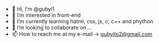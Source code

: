 - 👋 Hi, I’m @gubyi1
- 👀 I’m interested in front-end
- 🌱 I’m currently learning hatml, css, js, c, c++ and phython
- 💞️ I’m looking to collaborate on ...
- 📫 How to reach me at my e-mail -> gubyito2@gmail.com

<!---
gubyi1/gubyi1 is a ✨ special ✨ repository because its `README.md` (this file) appears on your GitHub profile.
You can click the Preview link to take a look at your changes.
--->
